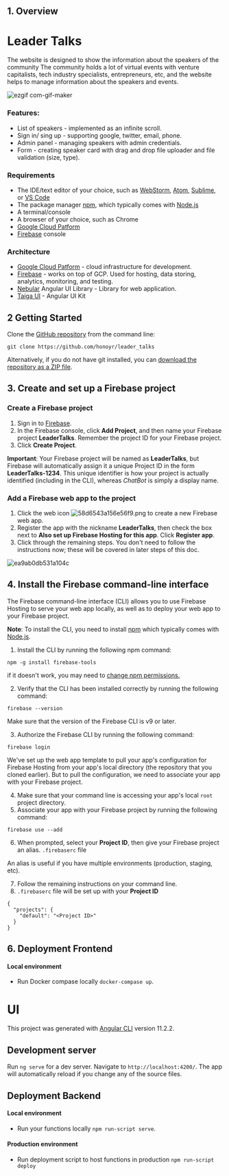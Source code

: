 ## 1. Overview
Leader Talks
============
The website is designed to show the information about the speakers of the community The community holds a lot of virtual events with venture capitalists, tech industry specialists, entrepreneurs, etc, and the website helps to manage information about the speakers and events.

![ezgif com-gif-maker](https://user-images.githubusercontent.com/33399226/138623718-d8df3f25-5f02-4616-b4eb-654e4b0194de.gif)
### Features:
- List of speakers - implemented as an infinite scroll.
- Sign in/ sing up - supporting google, twitter, email, phone.
- Admin panel - managing speakers with admin credentials.
- Form - creating speaker card with drag and drop file uploader and file validation (size, type).

### Requirements

- The IDE/text editor of your choice, such as  [WebStorm](https://www.jetbrains.com/webstorm),  [Atom](https://atom.io/),  [Sublime](https://www.sublimetext.com/), or  [VS Code](https://code.visualstudio.com/)
- The package manager  [npm](https://www.npmjs.com/), which typically comes with  [Node.js](https://nodejs.org/en/)
- A terminal/console
- A browser of your choice, such as Chrome
- [Google Cloud Patform](https://cloud.google.com/)
- [Firebase](https://console.firebase.google.com/) console

### Architecture

- [Google Cloud Patform](https://cloud.google.com/) - cloud infrastructure for development.
- [Firebase](https://console.firebase.google.com/) - works on top of GCP. Used for hosting, data storing, analytics, monitoring, and testing.
- [Nebular](https://akveo.github.io/nebular/) Angular UI Library - Library for web application.
- [Taiga UI](https://github.com/TinkoffCreditSystems/taiga-ui) - Angular UI Kit

## 2 Getting Started

Clone the [GitHub repository](https://github.com/honoyr/leader_talks)  from the command line:
```
git clone https://github.com/honoyr/leader_talks
```
Alternatively, if you do not have git installed, you can  [download the repository as a ZIP file](https://github.com/honoyr/leader_talks/archive/main.zip).

## 3. Create and set up a Firebase project

### **Create a Firebase project**

1.  Sign in to  [Firebase](https://console.firebase.google.com/).
2.  In the Firebase console, click  **Add Project**, and then name your Firebase project  **LeaderTalks**. Remember the project ID for your Firebase project.
3.  Click  **Create Project**.

**Important**: Your Firebase project will be named as **LeaderTalks**, but Firebase will automatically assign it a unique Project ID in the form  **LeaderTalks-1234**. This unique identifier is how your project is actually identified (including in the CLI), whereas  _ChatBot_  is simply a display name.

### Add a Firebase web app to the project

1.  Click the web icon  ![58d6543a156e56f9.png](https://firebase.google.com/codelabs/firebase-web/img/58d6543a156e56f9.png) to create a new Firebase web app.
2.  Register the app with the nickname  **LeaderTalks**, then check the box next to  **Also set up Firebase Hosting for this app**. Click  **Register app**.
3.  Click through the remaining steps. You don't need to follow the instructions now; these will be covered in later steps of this doc.

![ea9ab0db531a104c](https://user-images.githubusercontent.com/33399226/114799208-15ec5680-9d65-11eb-8d3e-4b9973509b2c.jpg)

## 4. Install the Firebase command-line interface

The Firebase command-line interface (CLI) allows you to use Firebase Hosting to serve your web app locally, as well as to deploy your web app to your Firebase project.

**Note**: To install the CLI, you need to install  [npm](https://www.npmjs.com/)  which typically comes with  [Node.js](https://nodejs.org/en/).

1.  Install the CLI by running the following npm command:

```
npm -g install firebase-tools
```

if it doesn't work, you may need to  [change npm permissions.](https://docs.npmjs.com/getting-started/fixing-npm-permissions)

2.  Verify that the CLI has been installed correctly by running the following command:

```
firebase --version
```

Make sure that the version of the Firebase CLI is v9 or later.

3.  Authorize the Firebase CLI by running the following command:

```
firebase login
```

We've set up the web app template to pull your app's configuration for Firebase Hosting from your app's local directory (the repository that you cloned earlier). But to pull the configuration, we need to associate your app with your Firebase project.

4.  Make sure that your command line is accessing your app's local  `root`  project directory.
5.  Associate your app with your Firebase project by running the following command:

```
firebase use --add
```

6.  When prompted, select your  **Project ID**, then give your Firebase project an alias. `.firebaserc` file

An alias is useful if you have multiple environments (production, staging, etc).

7.  Follow the remaining instructions on your command line.
8. `.firebaserc` file will be set up with your **Project ID**
```
{  
  "projects": {  
    "default": "<Project ID>"  
  }  
}
```
## 6. Deployment Frontend

#### Local environment
- Run Docker compase locally `docker-compase up`.

# UI
This project was generated with [Angular CLI](https://github.com/angular/angular-cli) version 11.2.2.

## Development server

Run `ng serve` for a dev server. Navigate to `http://localhost:4200/`. The app will automatically reload if you change any of the source files.


## Deployment Backend

#### Local environment
- Run your functions locally `npm run-script serve`.
#### Production environment
- Run deployment script to host functions in production `npm run-script deploy`

